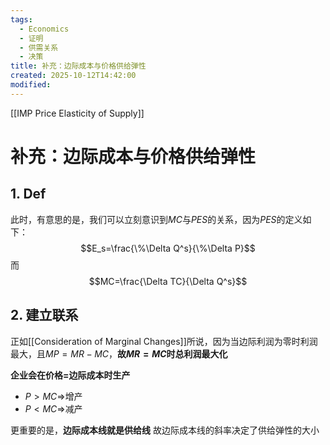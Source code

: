 ```yaml
---
tags:
  - Economics
  - 证明
  - 供需关系
  - 决策
title: 补充：边际成本与价格供给弹性
created: 2025-10-12T14:42:00
modified:
---
```

[[IMP Price Elasticity of Supply]]
# 补充：边际成本与价格供给弹性
## 1. Def
此时，有意思的是，我们可以立刻意识到$MC$与$PES$的关系，因为$PES$的定义如下：
$$E_s=\frac{\%\Delta Q^s}{\%\Delta P}$$
而
$$MC=\frac{\Delta TC}{\Delta Q^s}$$

## 2. 建立联系
正如[[Consideration of Marginal Changes]]所说，因为当边际利润为零时利润最大，且$MP=MR-MC$，**故$MR=MC$时总利润最大化**

**企业会在价格=边际成本时生产**
- $P>MC\Rightarrow$增产
- $P<MC\Rightarrow$减产

更重要的是，**边际成本线就是供给线**
故边际成本线的斜率决定了供给弹性的大小